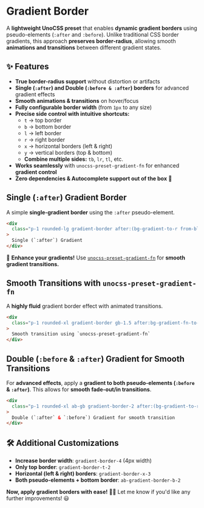 # Gradient Border

A **lightweight UnoCSS preset** that enables **dynamic gradient borders** using pseudo-elements (`:after` and `:before`). Unlike traditional CSS border gradients, this approach **preserves border-radius**, allowing smooth **animations and transitions** between different gradient states.

## ✨ Features

- **True border-radius support** without distortion or artifacts
- **Single (`:after`) and Double (`:before & :after`) borders** for advanced gradient effects
- **Smooth animations & transitions** on hover/focus
- **Fully configurable border width** (from `1px` to any size)
- **Precise side control with intuitive shortcuts:**
  - `t` → top border
  - `b` → bottom border
  - `l` → left border
  - `r` → right border
  - `x` → horizontal borders (left & right)
  - `y` → vertical borders (top & bottom)
  - **Combine multiple sides:** `tb`, `lr`, `tl`, etc.
- **Works seamlessly** with `unocss-preset-gradient-fn` for enhanced **gradient control**
- **Zero dependencies & Autocomplete support out of the box** 🚀

## Single (`:after`) Gradient Border

A simple **single-gradient border** using the `:after` pseudo-element.

<div
  class="p-1 rounded-lg gradient-border after:(bg-gradient-to-r from-blue-500 via-blue-300 to-blue-100 hover:to-blue-500)"
>

```html
<div
  class="p-1 rounded-lg gradient-border after:(bg-gradient-to-r from-blue-500 via-blue-300 to-blue-100 hover:to-blue-500)"
>
  Single (`:after`) Gradient
</div>
```

</div>

🔗 **Enhance your gradients!** Use [`unocss-preset-gradient-fn`](https://github.com/onmax/unocss-preset-gradient-fn) for **smooth gradient transitions.**

## Smooth Transitions with `unocss-preset-gradient-fn`

A **highly fluid** gradient border effect with animated transitions.

<div
  class="p-1 rounded-xl gradient-border gb-1.5 after:bg-gradient-fn-to-lt bg-gradient-fn-ease-in-expo/5 bg-gradient-fn-from-[#ffd200] bg-gradient-fn-to-[#f0008b] hover:bg-gradient-fn-from-[#7800e1] hover:bg-gradient-fn-to-[#c2f3ff] transition-colors duration-1s"
>

```html
<div
  class="p-1 rounded-xl gradient-border gb-1.5 after:bg-gradient-fn-to-lt bg-gradient-fn-ease-in-expo/5 bg-gradient-fn-from-[#ffd200] bg-gradient-fn-to-[#f0008b] hover:bg-gradient-fn-from-[#7800e1] hover:bg-gradient-fn-to-[#c2f3ff] transition-colors duration-1s"
>
  Smooth transition using `unocss-preset-gradient-fn`
</div>
```

</div>

## Double (`:before` & `:after`) Gradient for Smooth Transitions

For **advanced effects**, apply a **gradient to both pseudo-elements (`:before` & `:after`)**. This allows for **smooth fade-out/in transitions**.

<div
  class="p-1 rounded-xl ab-gb gradient-border-2 after:(bg-gradient-to-r from-red-100 via-red-300 to-red-500 hover:op-0) before:(bg-gradient-to-rt from-blue-500 via-blue-100 to-blue-500)"
>

```html
<div
  class="p-1 rounded-xl ab-gb gradient-border-2 after:(bg-gradient-to-r from-red-100 via-red-300 to-red-500 hover:op-0) before:(bg-gradient-to-rt from-blue-500 via-blue-100 to-blue-500)"
>
  Double (`:after` & `:before`) Gradient for smooth transition
</div>
```

</div>

## 🛠 Additional Customizations

- **Increase border width**: `gradient-border-4` (4px width)
- **Only top border**: `gradient-border-t-2`
- **Horizontal (left & right) borders**: `gradient-border-x-3`
- **Both pseudo-elements + bottom border**: `ab-gradient-border-b-2`

**Now, apply gradient borders with ease!** 🚀🔥
Let me know if you'd like any further improvements! 😃
